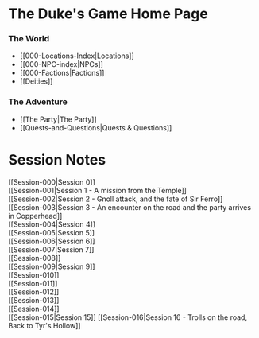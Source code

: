 # The Duke's Game Home Page

### The World
- [[000-Locations-Index|Locations]]
- [[000-NPC-index|NPCs]]
- [[000-Factions|Factions]]
- [[Deities]]

### The Adventure
- [[The Party|The Party]]
- [[Quests-and-Questions|Quests & Questions]]

# Session Notes
[[Session-000|Session 0]]  
[[Session-001|Session 1 - A mission from the Temple]]  
[[Session-002|Session 2 - Gnoll attack, and the fate of Sir Ferro]]  
[[Session-003|Session 3 - An encounter on the road and the party arrives in Copperhead]]  
[[Session-004|Session 4]]  
[[Session-005|Session 5]]  
[[Session-006|Session 6]]  
[[Session-007|Session 7]]  
[[Session-008]]  
[[Session-009|Session 9]]  
[[Session-010]]  
[[Session-011]]  
[[Session-012]]  
[[Session-013]]  
[[Session-014]]  
[[Session-015|Session 15]]
[[Session-016|Session 16 - Trolls on the road, Back to Tyr's Hollow]]
